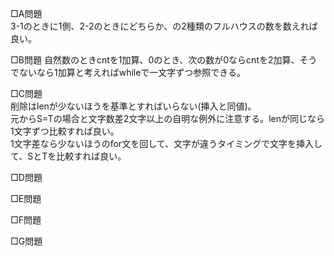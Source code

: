 □A問題  
3-1のときに1側、2-2のときにどちらか、の2種類のフルハウスの数を数えれば良い。  

□B問題
自然数のときcntを1加算、0のとき、次の数が0ならcntを2加算、そうでないなら1加算と考えればwhileで一文字ずつ参照できる。

□C問題  
削除はlenが少ないほうを基準とすればいらない(挿入と同値)。  
元からS=Tの場合と文字数差2文字以上の自明な例外に注意する。lenが同じなら1文字ずつ比較すれば良い。  
1文字差なら少ないほうのfor文を回して、文字が違うタイミングで文字を挿入して、SとTを比較すれば良い。  

□D問題  


□E問題  


□F問題  


□G問題  

